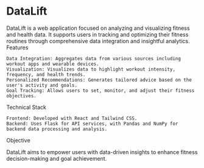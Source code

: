 # DataLift

DataLift is a web application focused on analyzing and visualizing fitness and health data. It supports users in tracking and optimizing their fitness routines through comprehensive data integration and insightful analytics.
Features

    Data Integration: Aggregates data from various sources including workout apps and wearable devices.
    Visualization: Visualizes data to highlight workout intensity, frequency, and health trends.
    Personalized Recommendations: Generates tailored advice based on the user's activity and goals.
    Goal Tracking: Allows users to set, monitor, and adjust their fitness objectives.

Technical Stack

    Frontend: Developed with React and Tailwind CSS.
    Backend: Uses Flask for API services, with Pandas and NumPy for backend data processing and analysis.

Objective

DataLift aims to empower users with data-driven insights to enhance fitness decision-making and goal achievement.
